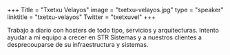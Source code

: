 +++
Title = "Txetxu Velayos"
image = "txetxu-velayos.jpg"
type = "speaker"
linktitle = "txetxu-velayos"
Twitter = "txetxuvel"
+++

Trabajo a diario con hosters de todo tipo, servicios y arquitecturas. Intento ayudar a mi equipo a crecer en STR Sistemas y a nuestros clientes a desprecouparse de su infraestructura y sistemas.